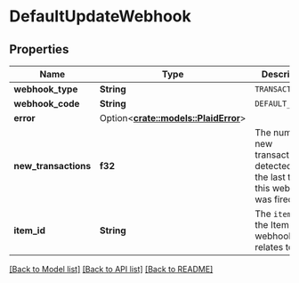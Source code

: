 # DefaultUpdateWebhook

## Properties

Name | Type | Description | Notes
------------ | ------------- | ------------- | -------------
**webhook_type** | **String** | `TRANSACTIONS` | 
**webhook_code** | **String** | `DEFAULT_UPDATE` | 
**error** | Option<[**crate::models::PlaidError**](PlaidError.md)> |  | [optional]
**new_transactions** | **f32** | The number of new transactions detected since the last time this webhook was fired. | 
**item_id** | **String** | The `item_id` of the Item the webhook relates to. | 

[[Back to Model list]](../README.md#documentation-for-models) [[Back to API list]](../README.md#documentation-for-api-endpoints) [[Back to README]](../README.md)


